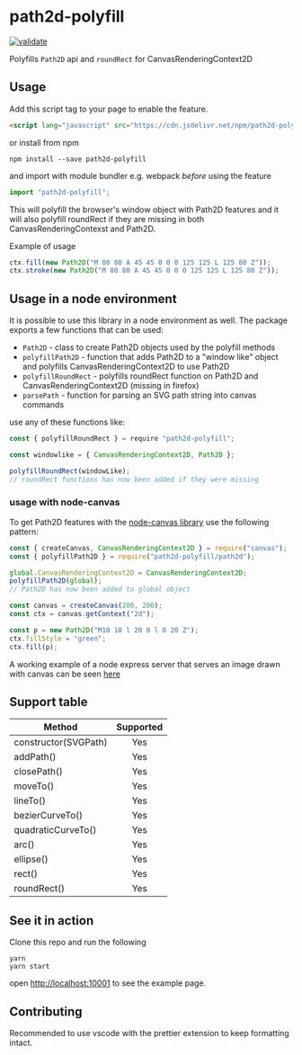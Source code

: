 # path2d-polyfill

[![validate](https://github.com/nilzona/path2d-polyfill/actions/workflows/validate.yaml/badge.svg)](https://github.com/nilzona/path2d-polyfill/actions/workflows/validate.yaml)

Polyfills `Path2D` api and `roundRect` for CanvasRenderingContext2D

## Usage

Add this script tag to your page to enable the feature.

```html
<script lang="javascript" src="https://cdn.jsdelivr.net/npm/path2d-polyfill/dist/path2d-polyfill.min.js"></script>
```

or install from npm

```shell
npm install --save path2d-polyfill
```

and import with module bundler e.g. webpack _before_ using the feature

```javascript
import "path2d-polyfill";
```

This will polyfill the browser's window object with Path2D features and it will also polyfill roundRect if they are missing in both CanvasRenderingContexst and Path2D.

Example of usage

```javascript
ctx.fill(new Path2D("M 80 80 A 45 45 0 0 0 125 125 L 125 80 Z"));
ctx.stroke(new Path2D("M 80 80 A 45 45 0 0 0 125 125 L 125 80 Z"));
```

## Usage in a node environment

It is possible to use this library in a node environment as well. The package exports a few functions that can be used:

- `Path2D` - class to create Path2D objects used by the polyfill methods
- `polyfillPath2D` - function that adds Path2D to a "window like" object and polyfills CanvasRenderingContext2D to use Path2D
- `polyfillRoundRect` - polyfills roundRect function on Path2D and CanvasRenderingContext2D (missing in firefox)
- `parsePath` - function for parsing an SVG path string into canvas commands

use any of these functions like:

```js
const { polyfillRoundRect } = require "path2d-polyfill";

const windowlike = { CanvasRenderingContext2D, Path2D };

polyfillRoundRect(windowLike);
// roundRect functions has now been added if they were missing
```

### usage with node-canvas

To get Path2D features with the [node-canvas library](https://github.com/Automattic/node-canvas) use the following pattern:

```js
const { createCanvas, CanvasRenderingContext2D } = require("canvas");
const { polyfillPath2D } = require("path2d-polyfill/path2d");

global.CanvasRenderingContext2D = CanvasRenderingContext2D;
polyfillPath2D(global);
// Path2D has now been added to global object

const canvas = createCanvas(200, 200);
const ctx = canvas.getContext("2d");

const p = new Path2D("M10 10 l 20 0 l 0 20 Z");
ctx.fillStyle = "green";
ctx.fill(p);
```

A working example of a node express server that serves an image drawn with canvas can be seen [here](https://gist.github.com/nilzona/e611c99336d8ea1f645bd391a459c24f)

## Support table

| Method               | Supported |
| -------------------- | :-------: |
| constructor(SVGPath) |    Yes    |
| addPath()            |    Yes    |
| closePath()          |    Yes    |
| moveTo()             |    Yes    |
| lineTo()             |    Yes    |
| bezierCurveTo()      |    Yes    |
| quadraticCurveTo()   |    Yes    |
| arc()                |    Yes    |
| ellipse()            |    Yes    |
| rect()               |    Yes    |
| roundRect()          |    Yes    |

## See it in action

Clone this repo and run the following

```shell
yarn
yarn start
```

open <http://localhost:10001> to see the example page.

## Contributing

Recommended to use vscode with the prettier extension to keep formatting intact.
